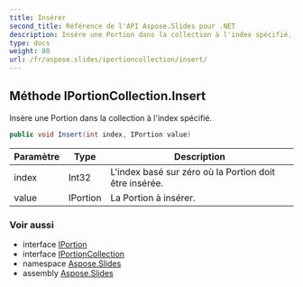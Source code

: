 ```yaml
---
title: Insérer
second_title: Référence de l'API Aspose.Slides pour .NET
description: Insère une Portion dans la collection à l'index spécifié.
type: docs
weight: 80
url: /fr/aspose.slides/iportioncollection/insert/
---
```


## Méthode IPortionCollection.Insert

Insère une Portion dans la collection à l'index spécifié.

```csharp
public void Insert(int index, IPortion value)
```

| Paramètre | Type | Description |
| --- | --- | --- |
| index | Int32 | L'index basé sur zéro où la Portion doit être insérée. |
| value | IPortion | La Portion à insérer. |

### Voir aussi

* interface [IPortion](../../iportion)
* interface [IPortionCollection](../../iportioncollection)
* namespace [Aspose.Slides](../../iportioncollection)
* assembly [Aspose.Slides](../../../)

<!-- NE PAS ÉDITEZ : généré par xmldocmd pour Aspose.Slides.dll -->